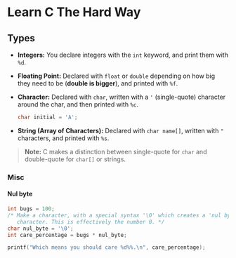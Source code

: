 # Learn C The Hard Way

## Types

* **Integers:** You declare integers with the `int` keyword, and print them with
  `%d`.
* **Floating Point:** Declared with `float` or `double` depending on how big
  they need to be (**double is bigger**), and printed with `%f`.
* **Character:** Declared with `char`, written with a `'` (single-quote)
  character around the char, and then printed with `%c`.

  ```c
  char initial = 'A';
  ```
* **String (Array of Characters):** Declared with `char name[]`, written with
  `"` characters, and printed with `%s`.

> **Note:** C makes a distinction between single-quote for `char` and
> double-quote for `char[]` or strings.

### Misc

#### Nul byte

```c
int bugs = 100;
/* Make a character, with a special syntax '\0' which creates a 'nul byte'
   character. This is effectively the number 0. */ 
char nul_byte = '\0';
int care_percentage = bugs * nul_byte;

printf("Which means you should care %d%%.\n", care_percentage);
```
